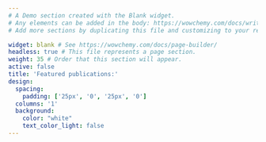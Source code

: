 ```yaml
---
# A Demo section created with the Blank widget.
# Any elements can be added in the body: https://wowchemy.com/docs/writing-markdown-latex/
# Add more sections by duplicating this file and customizing to your requirements.

widget: blank # See https://wowchemy.com/docs/page-builder/
headless: true # This file represents a page section.
weight: 35 # Order that this section will appear.
active: false
title: 'Featured publications:'
design:
  spacing:
    padding: ['25px', '0', '25px', '0']
  columns: '1'
  background:
    color: "white"
    text_color_light: false
---
```

